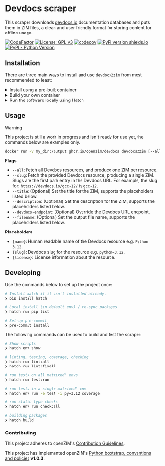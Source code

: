 # Devdocs scraper

This scraper downloads [devdocs.io](https://devdocs.io/) documentation databases and puts them in ZIM files,
a clean and user friendly format for storing content for offline usage.

[![CodeFactor](https://www.codefactor.io/repository/github/openzim/devdocs/badge)](https://www.codefactor.io/repository/github/openzim/devdocs)
[![License: GPL v3](https://img.shields.io/badge/License-GPLv3-blue.svg)](https://www.gnu.org/licenses/gpl-3.0)
[![codecov](https://codecov.io/gh/openzim/devdocs/branch/main/graph/badge.svg)](https://codecov.io/gh/openzim/devdocs)
[![PyPI version shields.io](https://img.shields.io/pypi/v/devdocs2zim.svg)](https://pypi.org/project/devdocs2zim/)
[![PyPI - Python Version](https://img.shields.io/pypi/pyversions/devdocs2zim.svg)](https://pypi.org/project/devdocs2zim)


## Installation

There are three main ways to install and use `devdocs2zim` from most recommended to least:

<details>
<summary>Install using a pre-built container</summary>


1. Download the image using `docker`:

    ```sh
    docker pull ghcr.io/openzim/devdocs
    ```

</details>
<details>
<summary>Build your own container</summary>

1. Clone the repository locally:

    ```sh
    git clone https://github.com/openzim/devdocs.git && cd devdocs
    ```

1. Build the image:

    ```sh
    docker build -t ghcr.io/openzim/devdocs .
    ```

</details>
<details>
<summary>Run the software locally using Hatch</summary>

1. Clone the repository locally:

    ```sh
    git clone https://github.com/openzim/devdocs.git && cd devdocs
    ```

1. Install [Hatch](https://hatch.pypa.io/):

    ```sh
    pip3 install hatch
    ```

1. Start a hatch shell to install software and dependencies in an isolated virtual environment.

    ```sh
    hatch shell
    ```

1. Run the `devdocs2zim` command:

    ```sh
    devdocs2zim --help
    ```

</details>

## Usage

> [!WARNING]
> This project is still a work in progress and isn't ready for use yet, the commands below are examples only.


```sh
docker run -v my_dir:/output ghcr.io/openzim/devdocs devdocs2zim [--all|--slug=SLUG]
```

**Flags**

* `--all`: Fetch all Devdocs resources, and produce one ZIM per resource.
* `--slug`: Fetch the provided Devdocs resource, producing a single ZIM.
    Slugs are the first path entry in the Devdocs URL. For example, the slug for: `https://devdocs.io/gcc~12/` is `gcc~12`.
* `--title`:  (Optional) Set the title for the ZIM, supports the placeholders listed below.
* `--description`: (Optional) Set the description for the ZIM, supports the placeholders listed below.
* `--devdocs-endpoint`: (Optional) Override the Devdocs URL endpoint.
* `--filename`: (Optional) Set the output file name, supports the placeholders listed below.

**Placeholders**

* `{name}`: Human readable name of the Devdocs resource e.g. `Python 3.12`.
* `{slug}`: Devdocs slug for the resource e.g. `python~3.12`.
* `{license}`: License information about the resource.

## Developing

Use the commands below to set up the project once:

```sh
# Install hatch if it isn't installed already.
❯ pip install hatch

# Local install (in default env) / re-sync packages
❯ hatch run pip list

# Set-up pre-commit
❯ pre-commit install
```

The following commands can be used to build and test the scraper:

```sh
# Show scripts
❯ hatch env show

# linting, testing, coverage, checking
❯ hatch run lint:all
❯ hatch run lint:fixall

# run tests on all matrixed' envs
❯ hatch run test:run

# run tests in a single matrixed' env
❯ hatch env run -e test -i py=3.12 coverage

# run static type checks
❯ hatch env run check:all

# building packages
❯ hatch build
```


### Contributing

This project adheres to openZIM's [Contribution Guidelines](https://github.com/openzim/overview/wiki/Contributing).

This project has implemented openZIM's [Python bootstrap, conventions and policies](https://github.com/openzim/_python-bootstrap/docs/Policy.md) **v1.0.3**.
